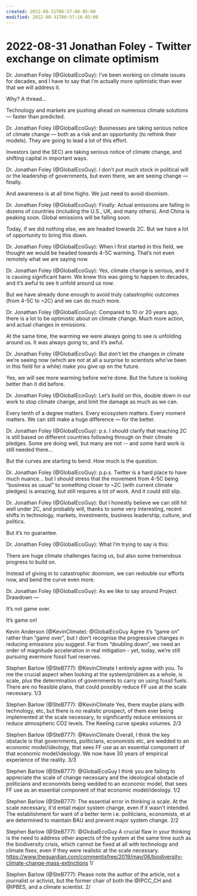 ```yaml
---
created: 2022-08-31T06:57:08-05:00
modified: 2022-08-31T06:57:16-05:00
---
```


# 2022-08-31 Jonathan Foley - Twitter exchange on climate optimism

Dr. Jonathan Foley (@GlobalEcoGuy): I’ve been working on climate issues for decades, and I have to say that I’m actually more optimistic than ever that we will address it.

Why? A thread…

Technology and markets are pushing ahead on numerous climate solutions — faster than predicted.

Dr. Jonathan Foley (@GlobalEcoGuy): Businesses are taking serious notice of climate change — both as a risk and an opportunity (to rethink their models). They are going to lead a lot of this effort.

Investors (and the SEC) are taking serious notice of climate change, and shifting capital in important ways.

Dr. Jonathan Foley (@GlobalEcoGuy): I don’t put much stock in political will or the leadership of governments, but even there, we are seeing change — finally. 

And awareness is at all time highs. We just need to avoid doomism.

Dr. Jonathan Foley (@GlobalEcoGuy): Finally: Actual emissions are falling in dozens of countries (including the U.S., UK, and many others). And China is peaking soon. Global emissions will be falling soon.

Today, if we did nothing else, we are headed towards 2C. But we have a lot of opportunity to bring this down.

Dr. Jonathan Foley (@GlobalEcoGuy): When I first started in this field, we thought we would be headed towards 4-5C warming. That’s not even remotely what we are saying now.

Dr. Jonathan Foley (@GlobalEcoGuy): Yes, climate change is serious, and it is causing significant harm. We knew this was going to happen to decades, and it’s awful to see it unfold around us now.

But we have already done enough to avoid truly catastrophic outcomes (from 4-5C to ~2C) and we can do much more.

Dr. Jonathan Foley (@GlobalEcoGuy): Compared to 10 or 20 years ago, there is a lot to be optimistic about on climate change. Much more action, and actual changes in emissions.

At the same time, the warming we were always going to see is unfolding around us. It was always going to, and it’s awful.

Dr. Jonathan Foley (@GlobalEcoGuy): But don’t let the changes in climate we’re seeing now (which are not at all a surprise to scientists who’ve been in this field for a while) make you give up on the future.

Yes, we will see more warming before we’re done. But the future is looking better than it did before.

Dr. Jonathan Foley (@GlobalEcoGuy): Let’s build on this, double down in our work to stop climate change, and limit the damage as much as we can.

Every tenth of a degree matters. Every ecosystem matters. Every moment matters. We can still make a huge difference — for the better.

Dr. Jonathan Foley (@GlobalEcoGuy): p.s. I should clarify that reaching 2C is still based on different countries following through on their climate pledges. Some are doing well, but many are not -- and some hard work is still needed there...  

But the curves are starting to bend. How much is the question.

Dr. Jonathan Foley (@GlobalEcoGuy): p.p.s. Twitter is a hard place to have much nuance… but I should stress that the movement from 4-5C being “business as usual” to something closer to ~2C (with current climate pledges) is amazing, but still requires a lot of work. And it could still slip.

Dr. Jonathan Foley (@GlobalEcoGuy): But I honestly believe we can still hit well under 2C, and probably will, thanks to some very interesting, recent shifts in technology, markets, investments, business leadership, culture, and politics. 

But it’s no guarantee.

Dr. Jonathan Foley (@GlobalEcoGuy): What I’m trying to say is this: 

There are huge climate challenges facing us, but also some tremendous progress to build on.

Instead of giving in to catastrophic doomism, we can redouble our efforts now, and bend the curve even more.

Dr. Jonathan Foley (@GlobalEcoGuy): As we like to say around Project Drawdown — 

It’s not game over. 

It’s game on!

Kevin Anderson (@KevinClimate): @GlobalEcoGuy Agree it’s “game on” rather than “game over”, but I don’t recognise the progressive changes in reducing emissions you suggest. Far from “doubling down”, we need an order of magnitude acceleration in real mitigation - yet, today, we’re still pursuing evermore fossil fuel reserves.

Stephen Barlow (@SteB777): @KevinClimate I entirely agree with you. To me the crucial aspect when looking at the system/problem as a whole, is scale, plus the determination of governments to carry on using fossil fuels. There are no feasible plans, that could possibly reduce FF use at the scale necessary.
1/3

Stephen Barlow (@SteB777): @KevinClimate Yes, there maybe plans with technology, etc, but there is no realistic prospect, of them ever being implemented at the scale necessary, to significantly reduce emissions or reduce atmospheric CO2 levels. The Keeling curve speaks volumes.
2/3

Stephen Barlow (@SteB777): @KevinClimate Overall, I think the key obstacle is that governments, politicians, economists etc, are wedded to an economic model/ideology, that sees FF use as an essential component of that economic model/ideology. We now have 30 years of empirical experience of the reality.
3/3

Stephen Barlow (@SteB777): @GlobalEcoGuy I think you are failing to appreciate the scale of change necessary and the ideological obstacle of politicians and economists being wedded to an economic model, that sees FF use as an essential component of that economic model/ideology.
1/2

Stephen Barlow (@SteB777): The essential error in thinking is scale. At the scale necessary, it'd entail major system change, even if it wasn't intended. The establishment for want of a better term i.e. politicians, economists, et al are determined to maintain BAU and prevent major system change.
2/2

Stephen Barlow (@SteB777): @GlobalEcoGuy A crucial flaw in your thinking is the need to address other aspects of the system at the same time such as the biodiversity crisis, which cannot be fixed at all with technology and climate fixes, even if they were realistic at the scale necessary.
https://www.theguardian.com/commentisfree/2019/may/06/biodiversity-climate-change-mass-extinctions
1/

Stephen Barlow (@SteB777): Please note the author of the article, not a journalist or activist, but the former chair of both the @IPCC_CH and @IPBES, and a climate scientist.
2/
